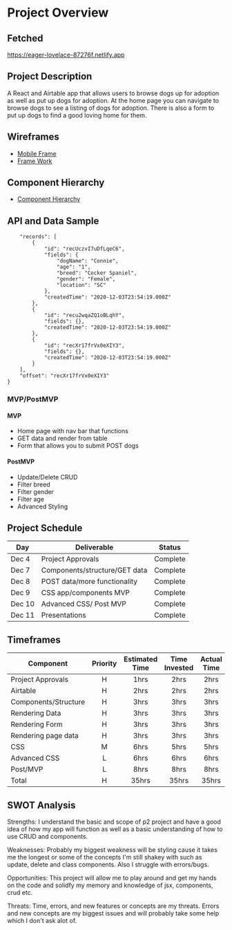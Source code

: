 # Project Overview

## Fetched

https://eager-lovelace-87276f.netlify.app

## Project Description

A React and Airtable app that allows users to browse dogs up for adoption as well as put up dogs for adoption. At the home page you can navigate to browse dogs to see a listing of dogs for adoption. There is also a form to put up dogs to find a good loving home for them.

## Wireframes

- [Mobile Frame](https://app.diagrams.net/?src=about#LUntitled%20Diagram)
- [Frame Work](https://app.diagrams.net/?src=about#LUntitled%20Diagram.drawio)

## Component Hierarchy

- [Component Hierarchy](https://app.diagrams.net/?src=about#Lcomponent%20hierarchy)

## API and Data Sample

```{
    "records": [
        {
            "id": "recUczvI7uDfLqeC6",
            "fields": {
                "dogName": "Connie",
                "age": "1",
                "breed": "Cocker Spaniel",
                "gender": "Female",
                "location": "SC"
            },
            "createdTime": "2020-12-03T23:54:19.000Z"
        },
        {
            "id": "recu2wqaZQ1oBLqhY",
            "fields": {},
            "createdTime": "2020-12-03T23:54:19.000Z"
        },
        {
            "id": "recXr17frVx0eXIY3",
            "fields": {},
            "createdTime": "2020-12-03T23:54:19.000Z"
        }
    ],
    "offset": "recXr17frVx0eXIY3"
}
```

### MVP/PostMVP

#### MVP

- Home page with nav bar that functions
- GET data and render from table
- Form that allows you to submit POST dogs

#### PostMVP

- Update/Delete CRUD
- Filter breed
- Filter gender
- Filter age
- Advanced Styling

## Project Schedule

| Day    | Deliverable                   | Status   |
| ------ | ----------------------------- | -------- |
| Dec 4  | Project Approvals             | Complete |
| Dec 7  | Components/structure/GET data | Complete |
| Dec 8  | POST data/more functionality  | Complete |
| Dec 9  | CSS app/components MVP        | Complete |
| Dec 10 | Advanced CSS/ Post MVP        | Complete |
| Dec 11 | Presentations                 | Complete |

## Timeframes

| Component            | Priority | Estimated Time | Time Invested | Actual Time |       |
| -------------------- | :------: | :------------: | :-----------: | :---------: | ----- |
| Project Approvals    |    H     |      1hrs      |     2hrs      |    2hrs     | 2hrs  |
| Airtable             |    H     |      2hrs      |     2hrs      |    2hrs     | 2hrs  |
| Components/Structure |    H     |      3hrs      |     3hrs      |    3hrs     | 3hrs  |
| Rendering Data       |    H     |      3hrs      |     3hrs      |    3hrs     | 3hrs  |
| Rendering Form       |    H     |      3hrs      |     3hrs      |    3hrs     | 3hrs  |
| Rendering page data  |    H     |      3hrs      |     3hrs      |    3hrs     | 3hrs  |
| CSS                  |    M     |      6hrs      |     5hrs      |    5hrs     | 5hrs  |
| Advanced CSS         |    L     |      6hrs      |     6hrs      |    6hrs     | 6hrs  |
| Post/MVP             |    L     |      8hrs      |     8hrs      |    8hrs     | 8hrs  |
| Total                |    H     |     35hrs      |     35hrs     |    35hrs    | 35hrs |

## SWOT Analysis

Strengths:
I understand the basic and scope of p2 project and have a good idea of how my app will function as well
as a basic understanding of how to use CRUD and components.

Weaknesses:
Probably my biggest weakness will be styling cause it takes me the longest or some of the concepts
I'm still shakey with such as update, delete and class components. Also I struggle with errors/bugs.

Opportunities:
This project will allow me to play around and get my hands on the code and solidfy my memory and knowledge
of jsx, components, crud etc.

Threats:
Time, errors, and new features or concepts are my threats. Errors and new concepts
are my biggest issues and will probably take some help which I don't ask alot of.
